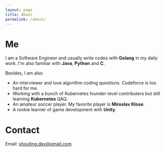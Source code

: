 ```yaml
---
layout: page
title: About
permalink: /about/
---
```


# Me

I am a Software Engineer and usually write codes with **Golang** in my daily work. I'm also familiar with **Java**, **Python** and **C**. 

Besides, I am also

- An interviewer and love algorithm coding questions. Codeforce is too hard for me.
- Working with a bunch of Kubernetes founder-level contributers but still learning **Kubernetes** QAQ.
- An amateur soccer player. My favorite player is **Miroslav Klose**.
- A rookie learner of game development with **Unity**.

# Contact

Email: shouting.dev@gmail.com

